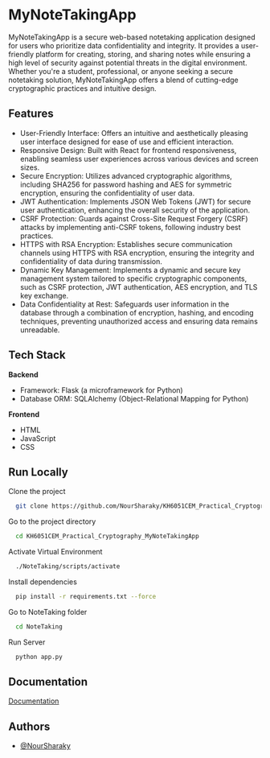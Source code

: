 
# MyNoteTakingApp

MyNoteTakingApp is a secure web-based notetaking application designed for users who prioritize data confidentiality and integrity. It provides a user-friendly platform for creating, storing, and sharing notes while ensuring a high level of security against potential threats in the digital environment. Whether you're a student, professional, or anyone seeking a secure notetaking solution, MyNoteTakingApp offers a blend of cutting-edge cryptographic practices and intuitive design.


## Features

- User-Friendly Interface: Offers an intuitive and aesthetically pleasing user interface designed for ease of use and efficient interaction.
- Responsive Design: Built with React for frontend responsiveness, enabling seamless user experiences across various devices and screen sizes.
- Secure Encryption: Utilizes advanced cryptographic algorithms, including SHA256 for password hashing and AES for symmetric encryption, ensuring the confidentiality of user data.
- JWT Authentication: Implements JSON Web Tokens (JWT) for secure user authentication, enhancing the overall security of the application.
- CSRF Protection: Guards against Cross-Site Request Forgery (CSRF) attacks by implementing anti-CSRF tokens, following industry best practices.
- HTTPS with RSA Encryption: Establishes secure communication channels using HTTPS with RSA encryption, ensuring the integrity and confidentiality of data during transmission.
- Dynamic Key Management: Implements a dynamic and secure key management system tailored to specific cryptographic components, such as CSRF protection, JWT authentication, AES encryption, and TLS key exchange.
- Data Confidentiality at Rest: Safeguards user information in the database through a combination of encryption, hashing, and encoding techniques, preventing unauthorized access and ensuring data remains unreadable.

## Tech Stack

 **Backend**
- Framework: Flask (a microframework for Python)
- Database ORM: SQLAlchemy (Object-Relational Mapping for Python)

**Frontend**
- HTML
- JavaScript
- CSS



## Run Locally

Clone the project

```bash
  git clone https://github.com/NourSharaky/KH6051CEM_Practical_Cryptography_MyNoteTakingApp.git
```

Go to the project directory

```bash
  cd KH6051CEM_Practical_Cryptography_MyNoteTakingApp
```

Activate Virtual Environment
```bash
  ./NoteTaking/scripts/activate
```

Install dependencies

```bash
  pip install -r requirements.txt --force
```

Go to NoteTaking folder

```bash
  cd NoteTaking
```

Run Server

```bash
  python app.py
```


## Documentation

[Documentation](https://linktodocumentation)


## Authors

- [@NourSharaky](https://github.com/NourSharaky)

